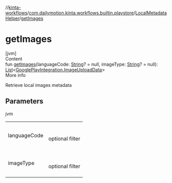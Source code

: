 //[kinta-workflows](../../../index.md)/[com.dailymotion.kinta.workflows.builtin.playstore](../index.md)/[LocalMetadataHelper](index.md)/[getImages](get-images.md)



# getImages  
[jvm]  
Content  
fun [getImages](get-images.md)(languageCode: [String](https://kotlinlang.org/api/latest/jvm/stdlib/kotlin/-string/index.html)? = null, imageType: [String](https://kotlinlang.org/api/latest/jvm/stdlib/kotlin/-string/index.html)? = null): [List](https://kotlinlang.org/api/latest/jvm/stdlib/kotlin.collections/-list/index.html)<[GooglePlayIntegration.ImageUploadData](../../../../kinta-lib/kinta-lib/com.dailymotion.kinta.integration.googleplay.internal/-google-play-integration/-image-upload-data/index.md)>  
More info  


Retrieve local images metadata



## Parameters  
  
jvm  
  
| | |
|---|---|
| <a name="com.dailymotion.kinta.workflows.builtin.playstore/LocalMetadataHelper/getImages/#kotlin.String?#kotlin.String?/PointingToDeclaration/"></a>languageCode| <a name="com.dailymotion.kinta.workflows.builtin.playstore/LocalMetadataHelper/getImages/#kotlin.String?#kotlin.String?/PointingToDeclaration/"></a><br><br>optional filter<br><br>|
| <a name="com.dailymotion.kinta.workflows.builtin.playstore/LocalMetadataHelper/getImages/#kotlin.String?#kotlin.String?/PointingToDeclaration/"></a>imageType| <a name="com.dailymotion.kinta.workflows.builtin.playstore/LocalMetadataHelper/getImages/#kotlin.String?#kotlin.String?/PointingToDeclaration/"></a><br><br>optional filter<br><br>|
  
  



